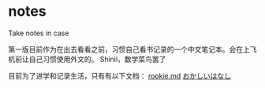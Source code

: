 # notes
 Take notes in case

第一版目前作为在出去看看之前，习惯自己看书记录的一个中文笔记本。会在上飞机前让自己习惯使用外文的。
Shinil，数学菜鸟罢了

目前为了进学和记录生活，只有有以下文档：
[rookie.md](/入门/rookie.md)
[おかしいはなし](urouro/okashiihanashi.md)